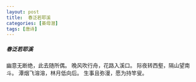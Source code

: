 ```yaml
---
layout: post
title:  春泛若耶溪
categories: [綦毋潜]
tags: [唐诗]
---
```


##### 春泛若耶溪


幽意无断绝，此去随所偶。
晚风吹行舟，花路入溪口。
际夜转西壑，隔山望南斗。
潭烟飞溶溶，林月低向后。
生事且弥漫，愿为持竿叟。
















